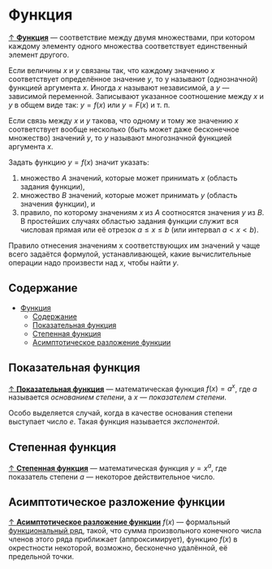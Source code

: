 # Функция

[↑ **Функция**](<https://ru.wikipedia.org/wiki/Функция_(математика)>) — соответствие между двумя множествами, при котором каждому элементу одного множества соответствует единственный элемент другого.

Если величины $x$ и $у$ связаны так, что каждому значению $x$ соответствует определённое значение $у$, то у называют (однозначной) функцией аргумента $x$. Иногда $x$ называют независимой, а $у$ — зависимой переменной. Записывают указанное соотношение между $x$ и $у$ в общем виде так: $у = f(x)$ или $у = F(x)$ и т. п.

Если связь между $x$ и $у$ такова, что одному и тому же значению $x$ соответствует вообще несколько (быть может даже бесконечное множество) значений $у$, то $у$ называют многозначной функцией аргумента $x$.

Задать функцию $у = f(x)$ значит указать:

1. множество $А$ значений, которые может принимать $x$ (область задания функции),
2. множество $В$ значений, которые может принимать $у$ (область значения функции), и
3. правило, по которому значениям $x$ из $А$ соотносятся значения $у$ из $В$. В простейших случаях областью задания функции служит вся числовая прямая или её отрезок $а \leq x \leq b$ (или интервал $а < x < b$).

Правило отнесения значениям x соответствующих им значений у чаще всего задаётся формулой, устанавливающей, какие вычислительные операции надо произвести над $x$, чтобы найти $у$.

## Содержание

- [Функция](#функция)
  - [Содержание](#содержание)
  - [Показательная функция](#показательная-функция)
  - [Степенная функция](#степенная-функция)
  - [Асимптотическое разложение функции](#асимптотическое-разложение-функции)

## Показательная функция

[↑ **Показательная функция**](https://ru.wikipedia.org/wiki/Показательная_функция) — математическая функция $f(x) = a^x$, где $a$ называется _основанием степени_, а $x$ — *показателем степени*.

Особо выделяется случай, когда в качестве основания степени выступает число $e$. Такая функция называется _экспонентой_.

## Степенная функция

[↑ **Степенная функция**](https://ru.wikipedia.org/wiki/Степенная_функция) — математическая функция $y = x^a$, где показатель степени $a$ — некоторое действительное число.

## Асимптотическое разложение функции

[↑ **Асимптотическое разложение функции**](https://ru.wikipedia.org/wiki/Асимптотическое_разложение) $f(x)$ — формальный [функциональный ряд](ряд.md#функциональный-ряд), такой, что сумма произвольного конечного числа членов этого ряда приближает (аппроксимирует), функцию $f(x)$ в окрестности некоторой, возможно, бесконечно удалённой, её предельной точки.
